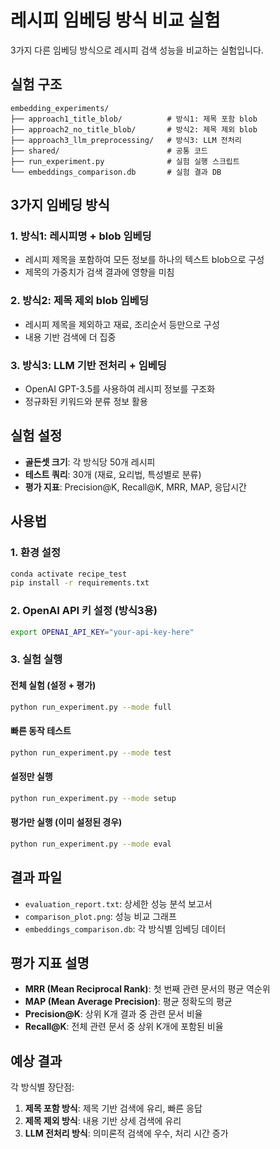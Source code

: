 # 레시피 임베딩 방식 비교 실험

3가지 다른 임베딩 방식으로 레시피 검색 성능을 비교하는 실험입니다.

## 실험 구조

```
embedding_experiments/
├── approach1_title_blob/          # 방식1: 제목 포함 blob
├── approach2_no_title_blob/       # 방식2: 제목 제외 blob
├── approach3_llm_preprocessing/   # 방식3: LLM 전처리
├── shared/                        # 공통 코드
├── run_experiment.py              # 실험 실행 스크립트
└── embeddings_comparison.db       # 실험 결과 DB
```

## 3가지 임베딩 방식

### 1. 방식1: 레시피명 + blob 임베딩
- 레시피 제목을 포함하여 모든 정보를 하나의 텍스트 blob으로 구성
- 제목의 가중치가 검색 결과에 영향을 미침

### 2. 방식2: 제목 제외 blob 임베딩
- 레시피 제목을 제외하고 재료, 조리순서 등만으로 구성
- 내용 기반 검색에 더 집중

### 3. 방식3: LLM 기반 전처리 + 임베딩
- OpenAI GPT-3.5를 사용하여 레시피 정보를 구조화
- 정규화된 키워드와 분류 정보 활용

## 실험 설정

- **골든셋 크기**: 각 방식당 50개 레시피
- **테스트 쿼리**: 30개 (재료, 요리법, 특성별로 분류)
- **평가 지표**: Precision@K, Recall@K, MRR, MAP, 응답시간

## 사용법

### 1. 환경 설정
```bash
conda activate recipe_test
pip install -r requirements.txt
```

### 2. OpenAI API 키 설정 (방식3용)
```bash
export OPENAI_API_KEY="your-api-key-here"
```

### 3. 실험 실행

#### 전체 실험 (설정 + 평가)
```bash
python run_experiment.py --mode full
```

#### 빠른 동작 테스트
```bash
python run_experiment.py --mode test
```

#### 설정만 실행
```bash
python run_experiment.py --mode setup
```

#### 평가만 실행 (이미 설정된 경우)
```bash
python run_experiment.py --mode eval
```

## 결과 파일

- `evaluation_report.txt`: 상세한 성능 분석 보고서
- `comparison_plot.png`: 성능 비교 그래프
- `embeddings_comparison.db`: 각 방식별 임베딩 데이터

## 평가 지표 설명

- **MRR (Mean Reciprocal Rank)**: 첫 번째 관련 문서의 평균 역순위
- **MAP (Mean Average Precision)**: 평균 정확도의 평균
- **Precision@K**: 상위 K개 결과 중 관련 문서 비율
- **Recall@K**: 전체 관련 문서 중 상위 K개에 포함된 비율

## 예상 결과

각 방식별 장단점:

1. **제목 포함 방식**: 제목 기반 검색에 유리, 빠른 응답
2. **제목 제외 방식**: 내용 기반 상세 검색에 유리
3. **LLM 전처리 방식**: 의미론적 검색에 우수, 처리 시간 증가